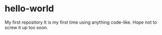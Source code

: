 # hello-world
My first repository
It is my first time using anything code-like. Hope not to screw it up too soon.
